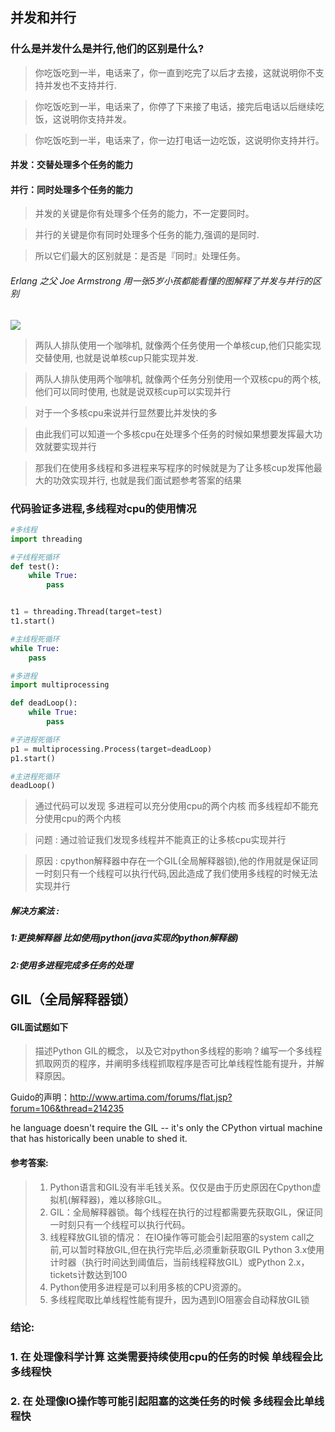 ## 并发和并行


### 什么是并发什么是并行,他们的区别是什么?


>你吃饭吃到一半，电话来了，你一直到吃完了以后才去接，这就说明你不支持并发也不支持并行.

>你吃饭吃到一半，电话来了，你停了下来接了电话，接完后电话以后继续吃饭，这说明你支持并发。

>你吃饭吃到一半，电话来了，你一边打电话一边吃饭，这说明你支持并行。
#### 并发：交替处理多个任务的能力
#### 并行：同时处理多个任务的能力

>并发的关键是你有处理多个任务的能力，不一定要同时。

>并行的关键是你有同时处理多个任务的能力,强调的是同时.

>所以它们最大的区别就是：是否是『同时』处理任务。


###### Erlang 之父 Joe Armstrong 用一张5岁小孩都能看懂的图解释了并发与并行的区别
![](/Images/12day/并行并发执行.png)


> 两队人排队使用一个咖啡机, 就像两个任务使用一个单核cup,他们只能实现交替使用, 也就是说单核cup只能实现并发.

> 两队人排队使用两个咖啡机, 就像两个任务分别使用一个双核cpu的两个核,他们可以同时使用, 也就是说双核cup可以实现并行

> 对于一个多核cpu来说并行显然要比并发快的多

> 由此我们可以知道一个多核cpu在处理多个任务的时候如果想要发挥最大功效就要实现并行

> 那我们在使用多线程和多进程来写程序的时候就是为了让多核cup发挥他最大的功效实现并行, 也就是我们面试题参考答案的结果

### 代码验证多进程,多线程对cpu的使用情况
```python
#多线程
import threading

#子线程死循环
def test():
    while True:
        pass


t1 = threading.Thread(target=test)
t1.start()

#主线程死循环
while True:
    pass


```

```python
#多进程
import multiprocessing

def deadLoop():
    while True:
        pass

#子进程死循环
p1 = multiprocessing.Process(target=deadLoop)
p1.start()

#主进程死循环
deadLoop()
```
> 通过代码可以发现 多进程可以充分使用cpu的两个内核 而多线程却不能充分使用cpu的两个内核

> 问题 : 通过验证我们发现多线程并不能真正的让多核cpu实现并行

> 原因 : cpython解释器中存在一个GIL(全局解释器锁),他的作用就是保证同一时刻只有一个线程可以执行代码,因此造成了我们使用多线程的时候无法实现并行
##### 解决方案法 :
##### 1:更换解释器 比如使用jpython(java实现的python解释器)
##### 2:使用多进程完成多任务的处理



## GIL（全局解释器锁）

#### GIL面试题如下

>描述Python GIL的概念， 以及它对python多线程的影响？编写一个多线程抓取网页的程序，并阐明多线程抓取程序是否可比单线程性能有提升，并解释原因。


Guido的声明：http://www.artima.com/forums/flat.jsp?forum=106&thread=214235

he language doesn't require the GIL -- it's only the CPython virtual machine that has historically been unable to shed it.

#### 参考答案:
> 1. Python语言和GIL没有半毛钱关系。仅仅是由于历史原因在Cpython虚拟机(解释器)，难以移除GIL。
> 2. GIL：全局解释器锁。每个线程在执行的过程都需要先获取GIL，保证同一时刻只有一个线程可以执行代码。
> 3. 线程释放GIL锁的情况：
> 在IO操作等可能会引起阻塞的system call之前,可以暂时释放GIL,但在执行完毕后,必须重新获取GIL
> Python 3.x使用计时器（执行时间达到阈值后，当前线程释放GIL）或Python 2.x，tickets计数达到100
> 4. Python使用多进程是可以利用多核的CPU资源的。
> 5. 多线程爬取比单线程性能有提升，因为遇到IO阻塞会自动释放GIL锁

### 结论:
### 1. 在 处理像科学计算 这类需要持续使用cpu的任务的时候 单线程会比多线程快
### 2. 在 处理像IO操作等可能引起阻塞的这类任务的时候 多线程会比单线程快

